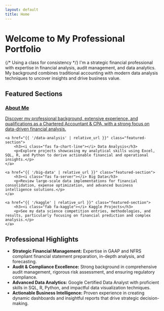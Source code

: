 ```yaml
---
layout: default
title: Home
---
```


# Welcome to My Professional Portfolio

<p class="section-intro"> {/* Using a class for consistency */}
  I'm a strategic financial professional with expertise in financial analysis, audit management, and data analytics. My background combines traditional accounting with modern data analysis techniques to uncover insights and drive business value.
</p>

## Featured Sections
<div class="featured-sections-container">
    <a href="{{ '/introduction' | relative_url }}" class="featured-section">
        <h3><i class="fas fa-user-tie"></i> About Me</h3>
        <p>Discover my professional background, extensive experience, and qualifications as a Chartered Accountant & CPA, with a strong focus on data-driven financial analysis.</p>
    </a>

    <a href="{{ '/data-analysis' | relative_url }}" class="featured-section">
        <h3><i class="fas fa-chart-line"></i> Data Analysis</h3>
        <p>Explore projects showcasing my analytical skills using Excel, SQL, R, and Python to derive actionable financial and operational insights.</p>
    </a>

    <a href="{{ '/big-data' | relative_url }}" class="featured-section">
        <h3><i class="fas fa-server"></i> Big Data</h3>
        <p>Review large-scale data implementations for financial consolidation, expense optimization, and advanced business intelligence solutions.</p>
    </a>

    <a href="{{ '/kaggle' | relative_url }}" class="featured-section">
        <h3><i class="fab fa-kaggle"></i> Kaggle Projects</h3>
        <p>See my data science competition entries, methodologies, and results, particularly focusing on financial prediction and complex analysis.</p>
    </a>
</div>

## Professional Highlights
<ul>
    <li><strong>Strategic Financial Management:</strong> Expertise in GAAP and NFRS compliant financial statement preparation, in-depth analysis, and forecasting.</li>
    <li><strong>Audit & Compliance Excellence:</strong> Strong background in comprehensive audit management, rigorous risk assessment, and ensuring regulatory compliance.</li>
    <li><strong>Advanced Data Analytics:</strong> Google Certified Data Analyst with proficient skills in SQL, R, Python, and impactful data visualization techniques.</li>
    <li><strong>Actionable Business Intelligence:</strong> Proven experience in creating dynamic dashboards and insightful reports that drive strategic decision-making.</li>
</ul>